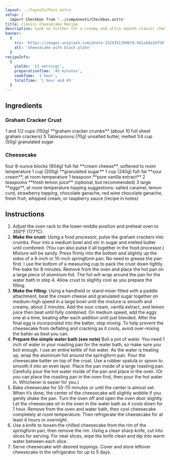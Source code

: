 ```yaml
---
layout: ../layouts/Post.astro
setup: |
  import Checkbox from '../components/Checkbox.astro'
title: Classic Cheesecake Recipe
description: Look no further for a creamy and ultra smooth classic cheesecake recipe! Paired with a buttery graham cracker crust, no one can deny its simple decadence. For the best results, bake in a water bath.
banner:
  {
    src: 'https://images.unsplash.com/photo-1524351199678-941a58a3df50?ixlib=rb-1.2.1&ixid=MnwxMjA3fDB8MHxwaG90by1wYWdlfHx8fGVufDB8fHx8&auto=format&fit=crop&w=1171&q=80',
    alt: 'Cheesecake with black plate'
  }
recipeInfo:
  {
    yields: '12 servings',
    preparationTime: '45 minutes',
    cookTime: '1 hour',
    totalTime: '1 hour and 45'
  }
---
```


## Ingredients

### Graham Cracker Crust

<Checkbox>
  1 and 1/2 cups (150g) **graham cracker crumbs** (about 10 full sheet graham crackers)
</Checkbox>

<Checkbox>
  5 Tablespoons (70g) unsalted butter, melted
</Checkbox>

<Checkbox>
  1/4 cup (50g) granulated sugar
</Checkbox>

### Cheesecake

<Checkbox>
  four 8-ounce blocks (904g) full-fat **cream cheese**, softened to room temperature
</Checkbox>

<Checkbox>
  1 cup (200g) **granulated sugar**
</Checkbox>

<Checkbox>
  1 cup (240g) full-fat **sour cream**, at room temperature
</Checkbox>

<Checkbox>
  1 teaspoon **pure vanilla extract**
</Checkbox>

<Checkbox>
  2 teaspoons **fresh lemon juice** (optional, but recommended)
</Checkbox>

<Checkbox>
  3 large **eggs**, at room temperature
</Checkbox>

<Checkbox>
  topping suggestions: salted caramel, lemon curd, strawberry topping, chocolate ganache, red wine chocolate ganache, fresh fruit, whipped cream, or raspberry sauce (recipe in notes) 
</Checkbox>

## Instructions

1. Adjust the oven rack to the lower-middle position and preheat oven to 350°F (177°C).
2. **Make the crust:** Using a food processor, pulse the graham crackers into crumbs. Pour into a medium bowl and stir in sugar and melted butter until combined. (You can also pulse it all together in the food processor.) Mixture will be sandy. Press firmly into the bottom and slightly up the sides of a 9-inch or 10-inch springform pan. No need to grease the pan first. I use the bottom of a measuring cup to pack the crust down tightly. Pre-bake for 8 minutes. Remove from the oven and place the hot pan on a large piece of aluminum foil. The foil will wrap around the pan for the water bath in step 4. Allow crust to slightly cool as you prepare the filling.
3. **Make the filling:** Using a handheld or stand mixer fitted with a paddle attachment, beat the cream cheese and granulated sugar together on medium-high speed in a large bowl until the mixture is smooth and creamy, about 2 minutes. Add the sour cream, vanilla extract, and lemon juice then beat until fully combined. On medium speed, add the eggs one at a time, beating after each addition until just blended. After the final egg is incorporated into the batter, stop mixing. To help prevent the cheesecake from deflating and cracking as it cools, avoid over-mixing the batter as best you can.
4. **Prepare the simple water bath (see note)** Boil a pot of water. You need 1 inch of water in your roasting pan for the water bath, so make sure you boil enough. I use an entire kettle of hot water. As the water is heating up, wrap the aluminum foil around the springform pan. Pour the cheesecake batter on top of the crust. Use a rubber spatula or spoon to smooth it into an even layer. Place the pan inside of a large roasting pan. Carefully pour the hot water inside of the pan and place in the oven. (Or you can place the roasting pan in the oven first, then pour the hot water in. Whichever is easier for you.)
5. Bake cheesecake for 55-70 minutes or until the center is almost set. When it’s done, the center of the cheesecake will slightly wobble if you gently shake the pan. Turn the oven off and open the oven door slightly. Let the cheesecake sit in the oven in the water bath as it cools down for 1 hour. Remove from the oven and water bath, then cool cheesecake completely at room temperature. Then refrigerate the cheesecake for at least 4 hours or overnight.
6. Use a knife to loosen the chilled cheesecake from the rim of the springform pan, then remove the rim. Using a clean sharp knife, cut into slices for serving. For neat slices, wipe the knife clean and dip into warm water between each slice.
7. Serve cheesecake with desired toppings. Cover and store leftover cheesecake in the refrigerator for up to 5 days.
